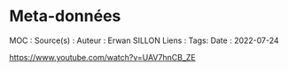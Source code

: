# Meta-données

MOC : 
Source(s) : 
Auteur : Erwan SILLON
Liens : 
Tags:
Date : 2022-07-24

https://www.youtube.com/watch?v=UAV7hnCB_ZE